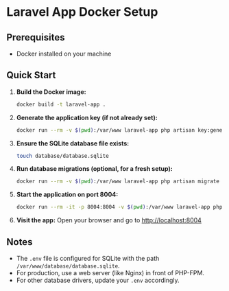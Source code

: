 # Laravel App Docker Setup

## Prerequisites
- Docker installed on your machine

## Quick Start

1. **Build the Docker image:**
   ```sh
   docker build -t laravel-app .
   ```

2. **Generate the application key (if not already set):**
   ```sh
   docker run --rm -v $(pwd):/var/www laravel-app php artisan key:generate
   ```

3. **Ensure the SQLite database file exists:**
   ```sh
   touch database/database.sqlite
   ```

4. **Run database migrations (optional, for a fresh setup):**
   ```sh
   docker run --rm -v $(pwd):/var/www laravel-app php artisan migrate
   ```

5. **Start the application on port 8004:**
   ```sh
   docker run --rm -it -p 8004:8004 -v $(pwd):/var/www laravel-app php artisan serve --host=0.0.0.0 --port=8004
   ```

6. **Visit the app:**
   Open your browser and go to [http://localhost:8004](http://localhost:8004)

## Notes
- The `.env` file is configured for SQLite with the path `/var/www/database/database.sqlite`.
- For production, use a web server (like Nginx) in front of PHP-FPM.
- For other database drivers, update your `.env` accordingly.
